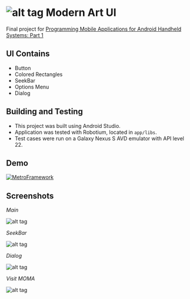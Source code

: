 # ![alt tag](https://raw.githubusercontent.com/lvncnt/ModernArtUI/master/app/src/main/res/mipmap-mdpi/ic_launcher.png) Modern Art UI


Final project for [Programming Mobile Applications for Android Handheld Systems: Part 1](https://class.coursera.org/androidpart1-003)

## UI Contains

* Button
* Colored Rectangles
* SeekBar
* Options Menu
* Dialog
 
## Building and Testing  

* This project was built using Android Studio. 
* Application was tested with Robotium, located in `app/libs`. 
* Test cases were run on a Galaxy Nexus S AVD emulator with API level 22.  

## Demo

[![MetroFramework](https://i.ytimg.com/vi/CMJ-uSLnPJ4/1.jpg?time=1430106352867)](https://youtu.be/CMJ-uSLnPJ4)


## Screenshots

*Main*

![alt tag](https://raw.githubusercontent.com/lvncnt/ModernArtUI/master/demo/Demo_Main.png)

*SeekBar*

![alt tag](https://raw.githubusercontent.com/lvncnt/ModernArtUI/master/demo/Demo_SeekBar.png)

*Dialog*

![alt tag](https://raw.githubusercontent.com/lvncnt/ModernArtUI/master/demo/Demo_Dialog.png)

*Visit MOMA*

![alt tag](https://raw.githubusercontent.com/lvncnt/ModernArtUI/master/demo/Demo_VisitMOMA.png)

  
